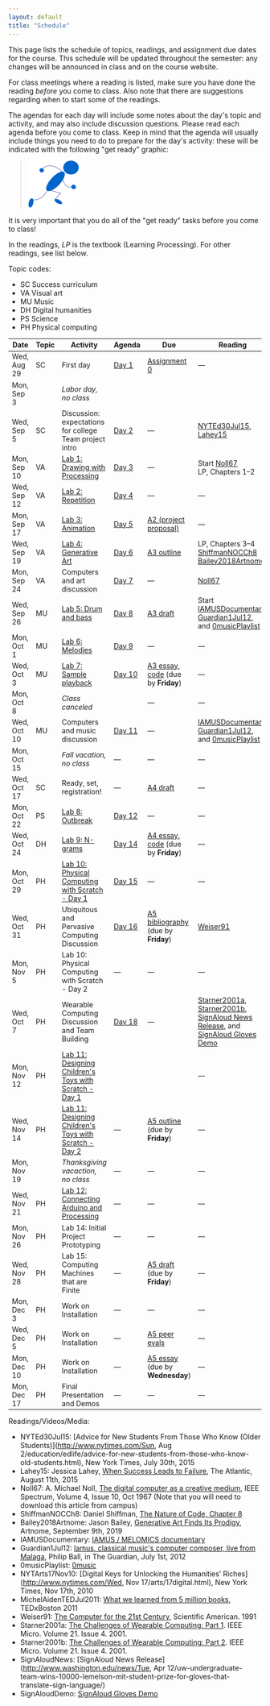 ```yaml
---
layout: default
title: "Schedule"
---
```


This page lists the schedule of topics, readings, and assignment due dates for the course.  This schedule will be updated throughout the semester: any changes will be announced in class and on the course website.

For class meetings where a reading is listed, make sure you have done the reading *before* you come to class.  Also note that there are suggestions regarding when to start some of the readings.

The agendas for each day will include some notes about the day's topic and activity, and may also include discussion questions.  Please read each agenda before you come to class.  Keep in mind that the agenda will usually include things you need to do to prepare for the day's activity: these will be indicated with the following "get ready" graphic:

> <img src="agenda/img/getready.png" alt="Get ready!">

It is very important that you do all of the "get ready" tasks before you come to class!

In the readings, *LP* is the textbook (Learning Processing).  For other readings, see list below.

Topic codes:

* <span class="topic-sc">SC</span> Success curriculum
* <span class="topic-art">VA</span> Visual art
* <span class="topic-mus">MU</span> Music
* <span class="topic-hum">DH</span> Digital humanities
* <span class="topic-sci">PS</span> Science
* <span class="topic-phy">PH</span> Physical computing

Date | Topic | Activity | Agenda | Due | Reading
---- | ----- | ---------| ------ | --- | -------
Wed, Aug 29 | <span class="topic-sc">SC</span> | First day | [Day 1](agenda/day01.html) | [Assignment 0](assign/assign00.html) | &mdash;
Mon, Sep 3 |  | *Labor day, no class* |  |  |
Wed, Sep 5 | <span class="topic-sc">SC</span> | Discussion: expectations for college<br>Team project intro | [Day 2](agenda/day02.html) | &mdash; | [NYTEd30Jul15](http://www.nytimes.com/2015/08/02/education/edlife/advice-for-new-students-from-those-who-know-old-students.html), [Lahey15](http://www.theatlantic.com/education/archive/2015/08/when-success-leads-to-failure/400925/)
Mon, Sep 10 | <span class="topic-art">VA</span> | [Lab 1: Drawing with Processing](labs/lab01.html) | [Day 3](agenda/day03.html) | &mdash; | Start [Noll67](http://ieeexplore.ieee.org/xpl/articleDetails.jsp?arnumber=5217127)<br>LP, Chapters 1&ndash;2
Wed, Sep 12 | <span class="topic-art">VA</span> | [Lab 2: Repetition](labs/lab02.html) | [Day 4](agenda/day04.html) | &mdash; | &mdash;
Mon, Sep 17 | <span class="topic-art">VA</span> | [Lab 3: Animation](labs/lab03.html) | [Day 5](agenda/day05.html) | [A2 (project proposal)](assign/assign02.html) | &mdash;
Wed, Sep 19 | <span class="topic-art">VA</span> | [Lab 4: Generative Art](labs/lab04.html) | [Day 6](agenda/day06.html) | [A3 outline](assign/assign03.html) | LP, Chapters 3&ndash;4<br>[ShiffmanNOCCh8](http://natureofcode.com/book/chapter-8-fractals/)<br>[Bailey2018Artnome](https://www.artnome.com/news/2018/8/8/generative-art-finds-its-prodigy)
Mon, Sep 24 | <span class="topic-art">VA</span> | Computers and art discussion | [Day 7](agenda/day07.html) | &mdash; | [Noll67](http://ieeexplore.ieee.org/xpl/articleDetails.jsp?arnumber=5217127)
Wed, Sep 26 | <span class="topic-mus">MU</span> | [Lab 5: Drum and bass](labs/lab05.html) | [Day 8](agenda/day08.html) | [A3 draft](assign/assign03.html) | Start [IAMUSDocumentary](https://www.youtube.com/watch?v=ETGDbWvWCbM), [Guardian1Jul12](http://www.theguardian.com/music/2012/jul/01/iamus-computer-composes-classical-music), and [0musicPlaylist](https://www.youtube.com/watch?v=SxvV5zn7e9s)
Mon, Oct 1 | <span class="topic-mus">MU</span> | [Lab 6: Melodies](labs/lab06.html) | [Day 9](agenda/day09.html) | &mdash; | &mdash;
Wed, Oct 3 | <span class="topic-mus">MU</span> | [Lab 7: Sample playback](labs/lab07.html) | [Day 10](agenda/day10.html) | [A3 essay, code](assign/assign03.html) (due by **Friday**) | &mdash;
Mon, Oct 8 |  | *Class canceled* |  | &mdash; | &mdash;
Wed, Oct 10 | <span class="topic-mus">MU</span> | Computers and music discussion  | [Day 11](agenda/day11.html) | &mdash; | [IAMUSDocumentary](https://www.youtube.com/watch?v=ETGDbWvWCbM), [Guardian1Jul12](http://www.theguardian.com/music/2012/jul/01/iamus-computer-composes-classical-music), and [0musicPlaylist](https://www.youtube.com/playlist?list=PLwUOBZdCYUCMjW1DKCQxqVJp3xmoh42e2)
Mon, Oct 15 |  | *Fall vacation, no class* | &mdash; | &mdash; | &mdash;
Wed, Oct 17 | <span class="topic-sc">SC</span> | Ready, set, registration! | &mdash; | [A4 draft](assign/assign04.html) | &mdash;
Mon, Oct 22 | <span class="topic-sci">PS</span> | [Lab 8: Outbreak](labs/lab08.html) | [Day 12](agenda/day12.html) | &mdash; | &mdash;
Wed, Oct 24 | <span class="topic-hum">DH</span> | [Lab 9: N-grams](labs/lab09.html) | [Day 14](agenda/day14.html) | [A4 essay, code](assign/assign04.html) (due by **Friday**) | &mdash;
Mon, Oct 29 | <span class="topic-phy">PH</span> | [Lab 10: Physical Computing with Scratch - Day 1](labs/lab10.html) | [Day 15](agenda/day15.html) | &mdash; | &mdash;
Wed, Oct 31 | <span class="topic-phy">PH</span> | Ubiquitous and Pervasive Computing Discussion | [Day 16](agenda/day16.html) | [A5 bibliography](assign/assign05.html) (due by **Friday**) | [Weiser91](http://www.lri.fr/~mbl/Stanford/CS477/papers/Weiser-SciAm.pdf)
Mon, Nov 5 | <span class="topic-phy">PH</span> | Lab 10: Physical Computing with Scratch - Day 2 | &mdash; | &mdash; | &mdash;
Wed, Oct 7 | <span class="topic-phy">PH</span> | Wearable Computing Discussion and Team Building | [Day 18](agenda/day18.html) | &mdash; | [Starner2001a](http://ieeexplore.ieee.org/document/946681/),  [Starner2001b](http://ieeexplore.ieee.org/document/946683/), [SignAloud News Release](http://www.washington.edu/news/2016/04/12/uw-undergraduate-team-wins-10000-lemelson-mit-student-prize-for-gloves-that-translate-sign-language/), and [SignAloud Gloves Demo](https://www.youtube.com/watch?v=l01sdzJHCCM)
Mon, Nov 12 | <span class="topic-phy">PH</span> | [Lab 11: Designing Children's Toys with Scratch - Day 1](labs/lab11.html) |  | | &mdash;
Wed, Nov 14 | <span class="topic-phy">PH</span> | [Lab 11: Designing Children's Toys with Scratch - Day 2](labs/lab11.html) | &mdash; |  [A5 outline](assign/assign05.html) (due by **Friday**) | &mdash;
Mon, Nov 19 |  | *Thanksgiving vacaction, no class* | &mdash; | &mdash; | &mdash;
Wed, Nov 21 | <span class="topic-phy">PH</span> | [Lab 12: Connecting Arduino and Processing](labs/lab12.html) | &mdash; | &mdash; | &mdash;
Mon, Nov 26 | <span class="topic-phy">PH</span> | Lab 14: Initial Project Prototyping | &mdash; | &mdash; | &mdash;
Wed, Nov 28 | <span class="topic-phy">PH</span> | Lab 15: Computing Machines that are Finite | &mdash; |  [A5 draft](assign/assign05.html) (due by **Friday**) | &mdash;
Mon, Dec 3 | <span class="topic-phy">PH</span> | Work on Installation | &mdash; | &mdash; | &mdash;
Wed, Dec 5 | <span class="topic-phy">PH</span> | Work on Installation | &mdash; |  [A5 peer evals](assign/assign05.html) | &mdash;
Mon, Dec 10 | <span class="topic-phy">PH</span> | Work on Installation | &mdash; | [A5 essay](assign/assign05.html) (due by **Wednesday**) | &mdash;
Mon, Dec 17 | <span class="topic-phy">PH</span> | Final Presentation and Demos | &mdash; | &mdash; | &mdash;

Readings/Videos/Media:

* NYTEd30Jul15: [Advice for New Students From Those Who Know (Older Students)](http://www.nytimes.com/Sun, Aug 2/education/edlife/advice-for-new-students-from-those-who-know-old-students.html), New York Times, July 30th, 2015
* Lahey15: Jessica Lahey, [When Success Leads to Failure](http://www.theatlantic.com/education/archive/2015/08/when-success-leads-to-failure/400925/), The Atlantic, August 11th, 2015
* Noll67: A. Michael Noll, [The digital computer as a creative medium](http://ieeexplore.ieee.org/xpl/articleDetails.jsp?arnumber=5217127), IEEE Spectrum, Volume 4, Issue 10, Oct 1967 (Note that you will need to download this article from campus)
* ShiffmanNOCCh8: Daniel Shiffman, [The Nature of Code, Chapter 8](http://natureofcode.com/book/chapter-8-fractals/)
* Bailey2018Artnome: Jason Bailey, [Generative Art Finds Its Prodigy](https://www.artnome.com/news/2018/8/8/generative-art-finds-its-prodigy), Artnome, September 9th, 2019
* IAMUSDocumentary: [IAMUS / MELOMICS documentary](https://www.youtube.com/watch?v=ETGDbWvWCbM)
* Guardian1Jul12: [Iamus, classical music's computer composer, live from Malaga](http://www.theguardian.com/music/2012/jul/01/iamus-computer-composes-classical-music), Philip Ball, in The Guardian, July 1st, 2012
* 0musicPlaylist: [0music](https://www.youtube.com/playlist?list=PLwUOBZdCYUCMjW1DKCQxqVJp3xmoh42e2)
* NYTArts17Nov10: [Digital Keys for Unlocking the Humanities’ Riches](http://www.nytimes.com/Wed, Nov 17/arts/17digital.html), New York Times, Nov 17th, 2010
* MichelAidenTEDJul2011: [What we learned from 5 million books](https://www.ted.com/talks/what_we_learned_from_5_million_books?language=en#t-512521), TEDxBoston 2011
* Weiser91: [The Computer for the 21st Century](http://www.lri.fr/~mbl/Stanford/CS477/papers/Weiser-SciAm.pdf), Scientific American. 1991
* Starner2001a: [The Challenges of Wearable Computing: Part 1](http://ieeexplore.ieee.org/document/946681/). IEEE Micro. Volume 21. Issue 4. 2001.
* Starner2001b: [The Challenges of Wearable Computing: Part 2](http://ieeexplore.ieee.org/document/946683/). IEEE Micro. Volume 21. Issue 4. 2001.
* SignAloudNews: [SignAloud News Release](http://www.washington.edu/news/Tue, Apr 12/uw-undergraduate-team-wins-10000-lemelson-mit-student-prize-for-gloves-that-translate-sign-language/)
* SignAloudDemo: [SignAloud Gloves Demo](https://www.youtube.com/watch?v=l01sdzJHCCM)
<!-- vim:set wrap: ­-->
<!-- vim:set linebreak: -->
<!-- vim:set nolist: -->

<!--
* Weiser93: [Some Computer Science Issues in Ubiqiutous Computing](http://www.cs.princeton.edu/courses/archive/spring99/cs598c/papers/p75-weiser.pdf). Communications of the ACM. Volume 36. Issue 7. 1993.

-->
